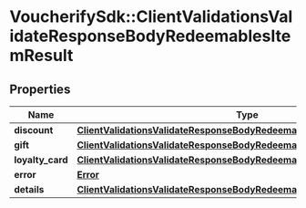 # VoucherifySdk::ClientValidationsValidateResponseBodyRedeemablesItemResult

## Properties

| Name | Type | Description | Notes |
| ---- | ---- | ----------- | ----- |
| **discount** | [**ClientValidationsValidateResponseBodyRedeemablesItemResultDiscount**](ClientValidationsValidateResponseBodyRedeemablesItemResultDiscount.md) |  | [optional] |
| **gift** | [**ClientValidationsValidateResponseBodyRedeemablesItemResultGift**](ClientValidationsValidateResponseBodyRedeemablesItemResultGift.md) |  | [optional] |
| **loyalty_card** | [**ClientValidationsValidateResponseBodyRedeemablesItemResultLoyaltyCard**](ClientValidationsValidateResponseBodyRedeemablesItemResultLoyaltyCard.md) |  | [optional] |
| **error** | [**Error**](Error.md) |  | [optional] |
| **details** | [**ClientValidationsValidateResponseBodyRedeemablesItemResultDetails**](ClientValidationsValidateResponseBodyRedeemablesItemResultDetails.md) |  | [optional] |


